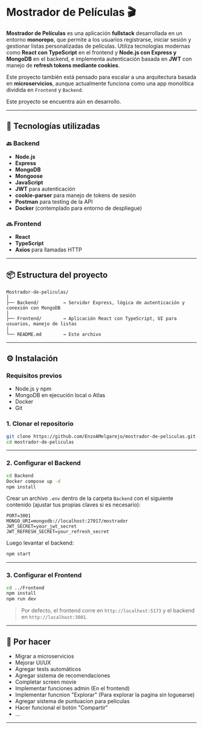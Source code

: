# Mostrador de Películas 🎬

**Mostrador de Películas** es una aplicación **fullstack** desarrollada en un entorno **monorepo**, que permite a los usuarios registrarse, iniciar sesión y gestionar listas personalizadas de películas. Utiliza tecnologías modernas como **React con TypeScript** en el frontend y **Node.js con Express y MongoDB** en el backend, e implementa autenticación basada en **JWT** con manejo de **refresh tokens mediante cookies**.

Este proyecto también está pensado para escalar a una arquitectura basada en **microservicios**, aunque actualmente funciona como una app monolítica dividida en `Frontend` y `Backend`.

Este proyecto se encuentra aún en desarrollo.

---

## 🧰 Tecnologías utilizadas

### 🔙 Backend
- **Node.js**
- **Express**
- **MongoDB**
- **Mongoose**
- **JavaScript**
- **JWT** para autenticación
- **cookie-parser** para manejo de tokens de sesión
- **Postman** para testing de la API
- **Docker** (contemplado para entorno de despliegue)

### 🔜 Frontend
- **React**
- **TypeScript**
- **Axios** para llamadas HTTP

---

## 📦 Estructura del proyecto

```
Mostrador-de-peliculas/
│
├── Backend/         → Servidor Express, lógica de autenticación y conexión con MongoDB
│
├── Frontend/        → Aplicación React con TypeScript, UI para usuarios, manejo de listas
│
└── README.md        → Este archivo
```

---

## ⚙️ Instalación

### Requisitos previos
- Node.js y npm
- MongoDB en ejecución local o Atlas
- Docker
- Git

### 1. Clonar el repositorio

```bash
git clone https://github.com/EnzoAMelgarejo/mostrador-de-peliculas.git
cd mostrador-de-peliculas
```

---

### 2. Configurar el Backend

```bash
cd Backend
Docker compose up -d
npm install
```

Crear un archivo `.env` dentro de la carpeta `Backend` con el siguiente contenido (ajustar tus propias claves si es necesario):

```env
PORT=3001
MONGO_URI=mongodb://localhost:27017/mostrador
JWT_SECRET=your_jwt_secret
JWT_REFRESH_SECRET=your_refresh_secret
```

Luego levantar el backend:

```bash
npm start
```

---

### 3. Configurar el Frontend

```bash
cd ../Frontend
npm install
npm run dev
```

> Por defecto, el frontend corre en `http://localhost:5173` y el backend en `http://localhost:3001`.

---

## 🚧 Por hacer

- Migrar a microservicios
- Mejorar UI/UX
- Agregar tests automáticos
- Agregar sistema de recomendaciones
- Completar screen movie
- Implementar funciones admin (En el frontend)
- Implementar funcnion "Explorar" (Para explorar la pagina sin loguearse)
- Agregar sistema de puntuacion para peliculas
- Hacer funcional el botón "Compartir"
- ...

---
